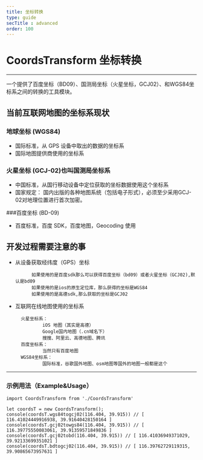 ```yaml
---
title: 坐标转换
type: guide
secTitle : advanced
order: 100
---
```

# CoordsTransform 坐标转换
****
一个提供了百度坐标（BD09）、国测局坐标（火星坐标，GCJ02）、和WGS84坐标系之间的转换的工具模块。

## 当前互联网地图的坐标系现状
### 地球坐标 (WGS84)
- 国际标准，从 GPS 设备中取出的数据的坐标系
- 国际地图提供商使用的坐标系

### 火星坐标 (GCJ-02)也叫国测局坐标系
- 中国标准，从国行移动设备中定位获取的坐标数据使用这个坐标系
- 国家规定： 国内出版的各种地图系统（包括电子形式），必须至少采用GCJ-02对地理位置进行首次加密。

###百度坐标 (BD-09)
- 百度标准，百度 SDK，百度地图，Geocoding 使用

## 开发过程需要注意的事
- 从设备获取经纬度（GPS）坐标

    		如果使用的是百度sdk那么可以获得百度坐标（bd09）或者火星坐标（GCJ02),默认是bd09
    		如果使用的是ios的原生定位库，那么获得的坐标是WGS84
    		如果使用的是高德sdk,那么获取的坐标是GCJ02
- 互联网在线地图使用的坐标系

		火星坐标系：
    			iOS 地图（其实是高德）
    			Google国内地图（.cn域名下）
    			搜搜、阿里云、高德地图、腾讯
		百度坐标系：
    			当然只有百度地图
		WGS84坐标系：
    			国际标准，谷歌国外地图、osm地图等国外的地图一般都是这个

****


### 示例用法（Example&Usage）

```ecmascript 6
import CoordsTransform from './CoordsTransform'

let coordsT = new CoordsTransform();
console(coordsT.wgs84togcj02(116.404, 39.915)) // [ 116.41024449916938, 39.91640428150164 ]
console(coordsT.gcj02towgs84(116.404, 39.915)) // [ 116.39775550083061, 39.91359571849836 ]
console(coordsT.gcj02tobd(116.404, 39.915)) // [ 116.41036949371029, 39.92133699351021 ]
console(coordsT.bdtogcj02(116.404, 39.915)) // [ 116.39762729119315, 39.90865673957631 ]

```